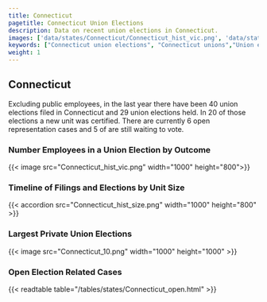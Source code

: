 ```yaml
---
title: Connecticut
pagetitle: Connecticut Union Elections
description: Data on recent union elections in Connecticut.
images: ['data/states/Connecticut/Connecticut_hist_vic.png', 'data/states/Connecticut/Connecticut_hist_size.png', 'data/states/Connecticut/Connecticut_10.png']
keywords: ["Connecticut union elections", "Connecticut unions","Union elections"]
weight: 1
---
```

##  Connecticut

Excluding public employees, in the last year there have been 40 union elections filed in Connecticut and 29 union elections held. In 20 of those elections a new unit was certified. There are currently 6 open representation cases and 5 of are still waiting to vote.

### Number Employees in a Union Election by Outcome
{{< image src="Connecticut_hist_vic.png" width="1000" height="800">}}

### Timeline of Filings and Elections by Unit Size
{{< accordion src="Connecticut_hist_size.png" width="1000" height="800" >}}

### Largest Private Union Elections
{{< image src="Connecticut_10.png" width="1000" height="1000"  >}}

### Open Election Related Cases
{{< readtable table="/tables/states/Connecticut_open.html" >}}

